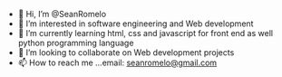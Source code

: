 - 👋 Hi, I’m @SeanRomelo
- 👀 I’m interested in software engineering and Web development
- 🌱 I’m currently learning html, css and javascript for front end as well python programming language
- 💞️ I’m looking to collaborate on Web development projects
- 📫 How to reach me ...email: seanromelo@gmail.com 

<!---
SeanRomelo/SeanRomelo is a ✨ special ✨ repository because its `README.md` (this file) appears on your GitHub profile.
You can click the Preview link to take a look at your changes.
--->
